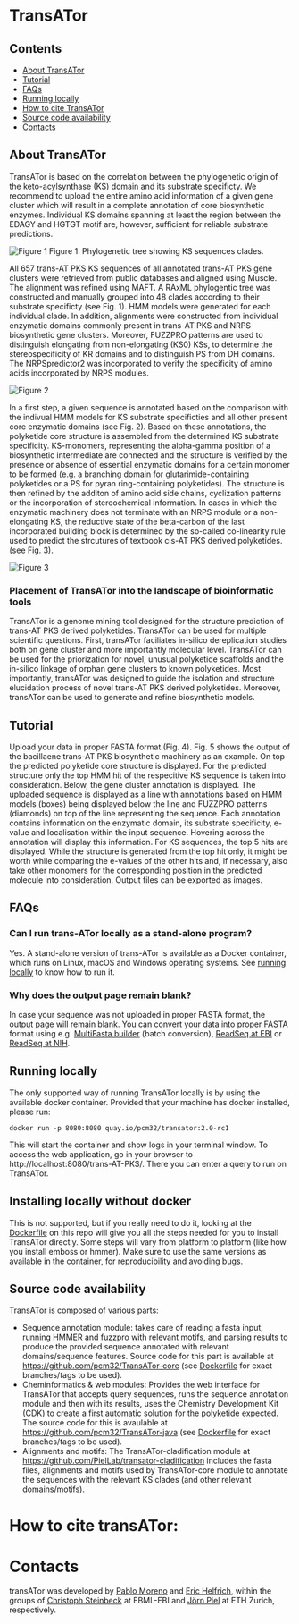 # TransATor

## Contents

- [About TransATor](#about-TransATor)
- [Tutorial](#tutorial)
- [FAQs](#faqs)
- [Running locally](#running-locally)
- [How to cite TransATor](#how-to-cite-transator)
- [Source code availability](#source-code-availability)
- [Contacts](#contacts)
 
## About TransATor

TransATor is based on the correlation between the phylogenetic origin of the keto-acylsynthase (KS) domain and its substrate specificty. We recommend to upload the entire amino acid information of a given gene cluster which will result in a complete annotation of core biosynthetic enzymes. Individual KS domains spanning at least the region between the EDAGY and HGTGT motif are, however, sufficient for reliable substrate predictions. 

![Figure 1](https://docs.google.com/uc?id=0B3GjpBpPCNBcM0hnMkdaV3VqNG8)
Figure 1: Phylogenetic tree showing KS sequences clades.

All 657 trans-AT PKS KS sequences of all annotated trans-AT PKS gene clusters were retrieved from public databases and aligned using Muscle. The alignment was refined using MAFT. A RAxML phylogentic tree was constructed and manually grouped into 48 clades according to their substrate specificty (see Fig. 1). HMM models were generated for each individual clade. In addition, alignments were constructed from individual enzymatic domains commonly present in trans-AT PKS and NRPS biosynthetic gene clusters. Moreover, FUZZPRO patterns are used to distinguish elongating from non-elongating (KS0) KSs, to determine the stereospecificity of KR domains and to distinguish PS from DH domains. The NRPSpredictor2 was incorporated to verify the specificity of amino acids incorporated by NRPS modules.

![Figure 2](https://docs.google.com/uc?id=0B3GjpBpPCNBcTEU0aXVwV1JESWs)


In a first step, a given sequence is annotated based on the comparison with the indivual HMM models for KS substrate specificties and all other present core enzymatic domains (see Fig. 2). Based on these annotations, the polyketide core structure is assembled from the determined KS substrate specificity. KS-monomers, representing the alpha-gamma position of a biosynthetic intermediate are connected and the structure is verified by the presence or absence of essential enzymatic domains for a certain monomer to be formed (e.g. a branching domain for glutarimide-containing polyketides or a PS for pyran ring-containing polyketides). The structure is then refined by the additon of amino acid side chains, cyclization patterns or the incorporation of stereochemical information. In cases in which the enzymatic machinery does not terminate with an NRPS module or a non-elongating KS, the reductive state of the beta-carbon of the last incorporated building block is determined by the so-called co-linearity rule used to predict the strcutures of textbook cis-AT PKS derived polyketides. (see Fig. 3).   

![Figure 3](https://docs.google.com/uc?id=0B3GjpBpPCNBcOTVjZHZsWlhkbjA)

### Placement of TransATor into the landscape of bioinformatic tools

TransATor is a genome mining tool designed for the structure prediction of trans-AT PKS derived polyketides. TransATor can be used for multiple scientific questions. First, transATor faciliates in-silico dereplication studies both on gene cluster and more importantly molecular level. TransATor can be used for the priorization for novel, unusual polyketide scaffolds and the in-silico linkage of orphan gene clusters to known polyketides. Most importantly, transATor was designed to guide the isolation and structure elucidation process of novel trans-AT PKS derived polyketides. Moreover, transATor can be used to generate and refine biosynthetic models.

## Tutorial

Upload your data in proper FASTA format (Fig. 4). Fig. 5 shows the output of the bacillaene trans-AT PKS biosynthetic machinery as an example. On top the predicted polyketide core structure is displayed. For the predicted structure only the top HMM hit of the respecitive KS sequence is taken into consideration. Below, the gene cluster annotation is displayed. The uploaded sequence is displayed as a line with annotations based on HMM models (boxes) being displayed below the line and FUZZPRO patterns (diamonds) on top of the line representing the sequence. Each annotation contains information on the enzymatic domain, its substrate specificity, e-value and localisation within the input sequence. Hovering across the annotation will display this information. For KS sequences, the top 5 hits are displayed. While the structure is generated from the top hit only, it might be worth while comparing the e-values of the other hits and, if necessary, also take other monomers for the corresponding position in the predicted molecule into consideration. Output files can be exported as images.

## FAQs

### Can I run trans-ATor locally as a stand-alone program?

Yes. A stand-alone version of trans-ATor is available as a Docker container, which runs on Linux, macOS and Windows operating systems. See [running locally](#running-locally) to know how to run it. 

### Why does the output page remain blank?

In case your sequence was not uploaded in proper FASTA format, the output page will remain blank. You can convert your data into proper FASTA format using e.g.  [MultiFasta builder](http://www.dnabaser.com/help/tools-converters/MultiFASTA%20Builder/index.htm) (batch conversion), [ReadSeq at EBI](http://www.ebi.ac.uk/Tools/sfc/readseq/) or
[ReadSeq at NIH](http://www-bimas.cit.nih.gov/molbio/readseq/).


## Running locally

The only supported way of running TransATor locally is by using the available docker container. 
Provided that your machine has docker installed, please run:

```
docker run -p 8080:8080 quay.io/pcm32/transator:2.0-rc1
```

This will start the container and show logs in your terminal window. To access the web application, go in your browser to 
http://localhost:8080/trans-AT-PKS/. There you can enter a query to run on TransATor.

## Installing locally without docker

This is not supported, but if you really need to do it, looking at the [Dockerfile](Dockerfile) on this repo will give you all the steps needed
for you to install TransATor directly. Some steps will vary from platform to platform (like how you install emboss or hmmer). 
Make sure to use the same versions as available in the container, for reproducibility and avoiding bugs.

## Source code availability

TransATor is composed of various parts:

- Sequence annotation module: takes care of reading a fasta input, running HMMER and fuzzpro with relevant motifs, and parsing results
to produce the provided sequence annotated with relevant domains/sequence features. Source code for this part is available at https://github.com/pcm32/TransATor-core
(see [Dockerfile](Dockerfile) for exact branches/tags to be used).
- Cheminformatics & web modules: Provides the web interface for TransATor that accepts query sequences, runs the sequence annotation
module and then with its results, uses the Chemistry Development Kit (CDK) to create a first automatic solution for the polyketide expected. The source code for this
is avaulable at https://github.com/pcm32/TransATor-java (see [Dockerfile](Dockerfile) for exact branches/tags to be used).
- Alignments and motifs: The TransATor-cladification module at https://github.com/PielLab/transator-cladification includes the fasta files, alignments and motifs used by TransATor-core module to annotate the sequences with the relevant KS clades (and other relevant domains/motifs).

# How to cite transATor:



# Contacts

transATor was developed by [Pablo Moreno](http://www.ebi.ac.uk/about/people/pablo-moreno) and [Eric Helfrich](http://www.micro.biol.ethz.ch/people/person-detail.html?persid=193667), within the groups of [Christoph Steinbeck](http://www.ebi.ac.uk/about/people/christoph-steinbeck) at EBML-EBI and [Jörn Piel](http://www.micro.biol.ethz.ch/research/piel.html) at ETH Zurich, respectively.
